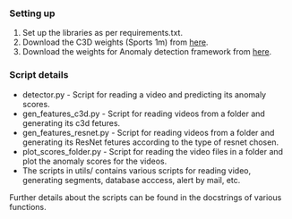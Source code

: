 ### Setting up

1. Set up the libraries as per requirements.txt.
2. Download the C3D weights (Sports 1m) from [here](http://imagelab.ing.unimore.it/files/c3d_pytorch/c3d.pickle).
3. Download the weights for Anomaly detection framework from [here](https://raw.githubusercontent.com/WaqasSultani/AnomalyDetectionCVPR2018/master/weights_L1L2.mat).

### Script details
- detector.py - Script for reading a video and predicting its anomaly scores.
- gen_features_c3d.py - Script for reading videos from a folder and generating its c3d fetures.
- gen_features_resnet.py - Script for reading videos from a folder and generating its ResNet fetures according to the type of resnet chosen.
- plot_scores_folder.py - Script for reading the video files in a folder and plot the anomaly scores for the videos.
- The scripts in utils/ contains various scripts for reading video, generating segments, database acccess, alert by mail, etc.

Further details about the scripts can be found in the docstrings of various functions.
